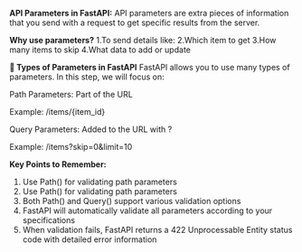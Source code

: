 ****API Parameters in FastAPI:****
API parameters are extra pieces of information that you send with a request to get specific results from the server.

**Why use parameters?**
1.To send details like:
2.Which item to get
3.How many items to skip
4.What data to add or update

**🧩 Types of Parameters in FastAPI**
FastAPI allows you to use many types of parameters. In this step, we will focus on:

Path Parameters: Part of the URL

Example: /items/{item_id}

Query Parameters: Added to the URL with ?

Example: /items?skip=0&limit=10

**Key Points to Remember:**
1. Use Path() for validating path parameters
2. Use Path() for validating path parameters
3. Both Path() and Query() support various validation options
4. FastAPI will automatically validate all parameters according to your specifications
5. When validation fails, FastAPI returns a 422 Unprocessable Entity status code with detailed error information
   

